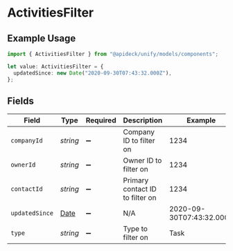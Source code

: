# ActivitiesFilter

## Example Usage

```typescript
import { ActivitiesFilter } from "@apideck/unify/models/components";

let value: ActivitiesFilter = {
  updatedSince: new Date("2020-09-30T07:43:32.000Z"),
};
```

## Fields

| Field                                                                                         | Type                                                                                          | Required                                                                                      | Description                                                                                   | Example                                                                                       |
| --------------------------------------------------------------------------------------------- | --------------------------------------------------------------------------------------------- | --------------------------------------------------------------------------------------------- | --------------------------------------------------------------------------------------------- | --------------------------------------------------------------------------------------------- |
| `companyId`                                                                                   | *string*                                                                                      | :heavy_minus_sign:                                                                            | Company ID to filter on                                                                       | 1234                                                                                          |
| `ownerId`                                                                                     | *string*                                                                                      | :heavy_minus_sign:                                                                            | Owner ID to filter on                                                                         | 1234                                                                                          |
| `contactId`                                                                                   | *string*                                                                                      | :heavy_minus_sign:                                                                            | Primary contact ID to filter on                                                               | 1234                                                                                          |
| `updatedSince`                                                                                | [Date](https://developer.mozilla.org/en-US/docs/Web/JavaScript/Reference/Global_Objects/Date) | :heavy_minus_sign:                                                                            | N/A                                                                                           | 2020-09-30T07:43:32.000Z                                                                      |
| `type`                                                                                        | *string*                                                                                      | :heavy_minus_sign:                                                                            | Type to filter on                                                                             | Task                                                                                          |